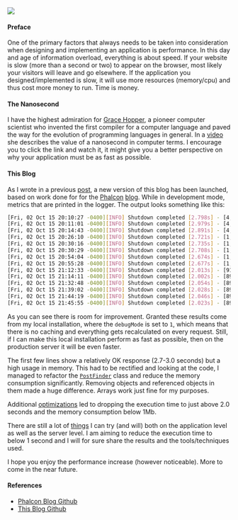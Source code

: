 <img class="post-image" src="{{ cdnUrl }}/files/2015-10-02-clock.png" />

#### Preface

One of the primary factors that always needs to be taken into consideration when designing and implementing an application is performance. In this day and age of information overload, everything is about speed. If your website is slow (more than a second or two) to appear on the browser, most likely your visitors will leave and go elsewhere. If the application you designed/implemented is slow, it will use more resources (memory/cpu) and thus cost more money to run. Time is money.

#### The Nanosecond

I have the highest admiration for [Grace Hopper](https://en.wikipedia.org/wiki/Grace_Hopper), a pioneer computer scientist who invented the first compiler for a computer language and paved the way for the evolution of programming languages in general. In a [video](https://www.youtube.com/watch?v=9eyFDBPk4Yw) she describes the value of a nanosecond in computer terms. I encourage you to click the link and watch it, it might give you a better perspective on why your application must be as fast as possible.

#### This Blog

As I wrote in a previous [post](/post/new-look-more-posts), a new version of this blog has been launched, based on work done for for the [Phalcon](https://phalconphp.com) [blog](https://github.com/phalcon/blog). While in development mode, metrics that are printed in the logger. The output looks something like this:

```sh
[Fri, 02 Oct 15 20:10:27 -0400][INFO] Shutdown completed [2.798s] - [4,134.16 KB] 
[Fri, 02 Oct 15 20:11:01 -0400][INFO] Shutdown completed [2.979s] - [4,134.00 KB] 
[Fri, 02 Oct 15 20:14:43 -0400][INFO] Shutdown completed [2.891s] - [4,142.60 KB] 
[Fri, 02 Oct 15 20:26:10 -0400][INFO] Shutdown completed [2.721s] - [1,075.02 KB] 
[Fri, 02 Oct 15 20:30:16 -0400][INFO] Shutdown completed [2.735s] - [1,002.25 KB] 
[Fri, 02 Oct 15 20:30:29 -0400][INFO] Shutdown completed [2.708s] - [1,002.29 KB] 
[Fri, 02 Oct 15 20:54:04 -0400][INFO] Shutdown completed [2.674s] - [1,003.43 KB] 
[Fri, 02 Oct 15 20:55:28 -0400][INFO] Shutdown completed [2.677s] - [1,003.31 KB] 
[Fri, 02 Oct 15 21:12:33 -0400][INFO] Shutdown completed [2.013s] - [913.81 KB] 
[Fri, 02 Oct 15 21:14:11 -0400][INFO] Shutdown completed [2.002s] - [895.35 KB] 
[Fri, 02 Oct 15 21:32:48 -0400][INFO] Shutdown completed [2.054s] - [894.71 KB] 
[Fri, 02 Oct 15 21:39:02 -0400][INFO] Shutdown completed [2.028s] - [894.04 KB]
[Fri, 02 Oct 15 21:44:19 -0400][INFO] Shutdown completed [2.046s] - [895.59 KB]
[Fri, 02 Oct 15 21:45:55 -0400][INFO] Shutdown completed [2.023s] - [893.75 KB]
```

As you can see there is room for improvement. Granted these results come from my local installation, where the `debugMode` is set to `1`, which means that there is no caching and everything gets recalculated on every request. Still, if I can make this local installation perform as fast as possible, then on the production server it will be even faster.

The first few lines show a relatively OK response (2.7-3.0 seconds) but a high usage in memory. This had to be rectified and looking at the code, I managed to refactor the [`PostFinder`](https://github.com/niden/blog/blob/master/library/Kitsune/PostFinder.php) class and reduce the memory consumption significantly. Removing objects and referenced objects in them made a huge difference. Arrays work just fine for my purposes.
 
 Additional [optimizations](https://github.com/niden/blog/commit/e907099e716aea7589f4572ff592d5d446b8ccd9) led to dropping the execution time to just above 2.0 seconds and the memory consumption below 1Mb. 
 
 There are still a lot of [things](/post/fast-serialization-of-data-in-php) I can try (and will) both on the application level as well as the server level. I am aiming to reduce the execution time to below 1 second and I will for sure share the results and the tools/techniques used. 

I hope you enjoy the performance increase (however noticeable). More to come in the near future.

#### References

* [Phalcon Blog Github](https://github.com/phalcon/blog)
* [This Blog Github](https://github.com/niden/blog)